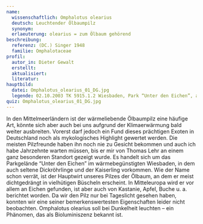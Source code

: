 ```yaml
---
name:
  wissenschaftlich: Omphalotus olearius
  deutsch: Leuchtender Ölbaumpilz
  synonym:
  erlaeuterung: olearius = zum Ölbaum gehörend
beschreibung:
  referenz: (DC.) Singer 1948
  familie: Omphalotaceae
profil:
  autor_in: Dieter Gewalt
  erstellt:
  aktualisiert:
  literatur:
hauptbild:
  datei: Omphalotus_olearius_01_DG.jpg
  legende: 02.10.2003 TK 5915.1.2 Wiesbaden, Park “Unter den Eichen”, am Stammgrund und an Stümpfen von Quercus
quiz: Omphalotus_olearius_01_DG.jpg
---
```


In den Mittelmeerländern ist der wärmeliebende Ölbaumpilz eine häufige Art, könnte sich aber auch bei uns aufgrund der Klimaerwärmung bald weiter ausbreiten. Vorerst darf jedoch ein Fund dieses prächtigen Exoten in Deutschland noch als mykologisches Highlight gewertet werden. Die meisten Pilzfreunde haben ihn noch nie zu Gesicht bekommen und auch ich habe Jahrzehnte warten müssen, bis er mir von Thomas Lehr an einem ganz besonderen Standort gezeigt wurde. Es handelt sich um das Parkgelände “Unter den Eichen” im wärmebegünstigten Wiesbaden, in dem auch seltene Dickröhrlinge und der Kaiserling vorkommen. Wie der Name schon verrät, ist der Hauptwirt unseres Pilzes der Ölbaum, an dem er meist dichtgedrängt in vielhütigen Büscheln erscheint. In Mitteleuropa wird er vor allem an Eichen gefunden, ist aber auch von Kastanie, Apfel, Buche u. a. berichtet worden. Da wir den Pilz nur bei Tageslicht gesehen haben, konnten wir eine seiner bemerkenswertesten Eigenschaften leider nicht beobachten. Omphalotus olearius soll bei Dunkelheit leuchten – ein Phänomen, das als Bioluminiszenz bekannt ist.
